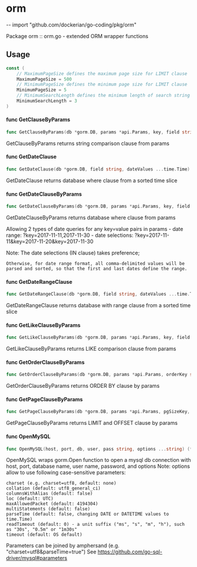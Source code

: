 # orm
--
    import "github.com/dockerian/go-coding/pkg/orm"

Package orm :: orm.go - extended ORM wrapper functions

## Usage

```go
const (
	// MaximumPageSize defines the maximum page size for LIMIT clause
	MaximumPageSize = 500
	// MinimumPageSize defines the minimum page size for LIMIT clause
	MinimumPageSize = 5
	// MinimumSearchLength defines the minimum length of search string
	MinimumSearchLength = 3
)
```

#### func  GetClauseByParams

```go
func GetClauseByParams(db *gorm.DB, params *api.Params, key, field string) *gorm.DB
```
GetClauseByParams returns string comparison clause from params

#### func  GetDateClause

```go
func GetDateClause(db *gorm.DB, field string, dateValues ...time.Time) *gorm.DB
```
GetDateClause returns database where clause from a sorted time slice

#### func  GetDateClauseByParams

```go
func GetDateClauseByParams(db *gorm.DB, params *api.Params, key, field string) *gorm.DB
```
GetDateClauseByParams returns database where clause from params

Allowing 2 types of date queries for any key=value pairs in params - date range:
?key=2017-11-11,2017-11-30 - date selections:
?key=2017-11-11&key=2017-11-20&key=2017-11-30

Note: The date selections (IN clause) takes preference;

    Otherwise, for date range format, all comma-delimited values will be
    parsed and sorted, so that the first and last dates define the range.

#### func  GetDateRangeClause

```go
func GetDateRangeClause(db *gorm.DB, field string, dateValues ...time.Time) *gorm.DB
```
GetDateRangeClause returns database with range clause from a sorted time slice

#### func  GetLikeClauseByParams

```go
func GetLikeClauseByParams(db *gorm.DB, params *api.Params, key, field string) *gorm.DB
```
GetLikeClauseByParams returns LIKE comparison clause from params

#### func  GetOrderClauseByParams

```go
func GetOrderClauseByParams(db *gorm.DB, params *api.Params, orderKey string) *gorm.DB
```
GetOrderClauseByParams returns ORDER BY clause by params

#### func  GetPageClauseByParams

```go
func GetPageClauseByParams(db *gorm.DB, params *api.Params, pgSizeKey, pgOffsetKey string) (*gorm.DB, int, int)
```
GetPageClauseByParams returns LIMIT and OFFSET clause by params

#### func  OpenMySQL

```go
func OpenMySQL(host, port, db, user, pass string, options ...string) (*gorm.DB, error)
```
OpenMySQL wraps gorm.Open function to open a mysql db connection with host,
port, database name, user name, password, and options Note: options allow to use
following case-sensitive parameters:

    charset (e.g. charset=utf8, default: none)
    collation (default: utf8_general_ci)
    columnsWithAlias (default: false)
    loc (default: UTC)
    maxAllowedPacket (default: 4194304)
    multiStatements (default: false)
    parseTime (default: false, changing DATE or DATETIME values to time.Time)
    readTimeout (default: 0) - a unit suffix ("ms", "s", "m", "h"), such as "30s", "0.5m" or "1m30s"
    timeout (default: OS default)

Parameters can be joined by amphersand (e.g. "charset=utf8&parseTime=true") See
https://github.com/go-sql-driver/mysql#parameters
